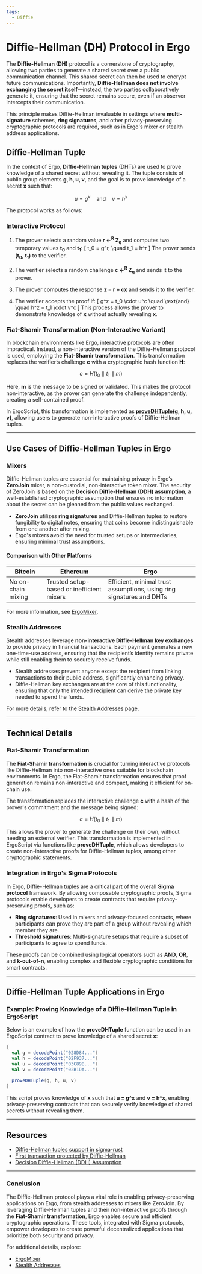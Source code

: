 ```yaml
---
tags:
  - Diffie
---
```


# Diffie-Hellman (DH) Protocol in Ergo

The **Diffie-Hellman (DH)** protocol is a cornerstone of cryptography, allowing two parties to generate a shared secret over a public communication channel. This shared secret can then be used to encrypt future communications. Importantly, **Diffie-Hellman does not involve exchanging the secret itself**—instead, the two parties collaboratively generate it, ensuring that the secret remains secure, even if an observer intercepts their communication.

This principle makes Diffie-Hellman invaluable in settings where **multi-signature** schemes, **ring signatures**, and other privacy-preserving cryptographic protocols are required, such as in Ergo's mixer or stealth address applications.

## Diffie-Hellman Tuple

In the context of Ergo, **Diffie-Hellman tuples** (DHTs) are used to prove knowledge of a shared secret without revealing it. The tuple consists of public group elements **g, h, u, v**, and the goal is to prove knowledge of a secret **x** such that:

$$ u = g^x \quad \text{and} \quad v = h^x $$

The protocol works as follows:

### Interactive Protocol

1. The prover selects a random value **r ←<sup>R</sup> Z<sub>q</sub>** and computes two temporary values **t<sub>0</sub>** and **t<sub>1</sub>**:
   \[
   t_0 = g^r, \quad t_1 = h^r
   \]
   The prover sends **(t<sub>0</sub>, t<sub>1</sub>)** to the verifier.

2. The verifier selects a random challenge **c ←<sup>R</sup> Z<sub>q</sub>** and sends it to the prover.

3. The prover computes the response **z = r + cx** and sends it to the verifier.

4. The verifier accepts the proof if:
   \[
   g^z = t_0 \cdot u^c \quad \text{and} \quad h^z = t_1 \cdot v^c
   \]
This process allows the prover to demonstrate knowledge of **x** without actually revealing **x**.

### Fiat-Shamir Transformation (Non-Interactive Variant)

In blockchain environments like Ergo, interactive protocols are often impractical. Instead, a non-interactive version of the Diffie-Hellman protocol is used, employing the **Fiat-Shamir transformation**. This transformation replaces the verifier’s challenge **c** with a cryptographic hash function **H**:

$$ c = H(t_0 \parallel t_1 \parallel m) $$

Here, **m** is the message to be signed or validated. This makes the protocol non-interactive, as the prover can generate the challenge independently, creating a self-contained proof.

In ErgoScript, this transformation is implemented as **[proveDHTuple](global-functions.md#provedhtuple)(g, h, u, v)**, allowing users to generate non-interactive proofs of Diffie-Hellman tuples.

---

## Use Cases of Diffie-Hellman Tuples in Ergo

### Mixers

Diffie-Hellman tuples are essential for maintaining privacy in Ergo’s **ZeroJoin** mixer, a non-custodial, non-interactive token mixer. The security of ZeroJoin is based on the **Decision Diffie-Hellman (DDH) assumption**, a well-established cryptographic assumption that ensures no information about the secret can be gleaned from the public values exchanged.

- **ZeroJoin** utilizes **ring signatures** and Diffie-Hellman tuples to restore fungibility to digital notes, ensuring that coins become indistinguishable from one another after mixing.
- Ergo's mixers avoid the need for trusted setups or intermediaries, ensuring minimal trust assumptions.

#### Comparison with Other Platforms

| Bitcoin           | Ethereum                           | Ergo                                 |
|-------------------|------------------------------------|--------------------------------------|
| No on-chain mixing | Trusted setup-based or inefficient mixers | Efficient, minimal trust assumptions, using ring signatures and DHTs |

For more information, see [ErgoMixer](ergomixer.md).

### Stealth Addresses

Stealth addresses leverage **non-interactive Diffie-Hellman key exchanges** to provide privacy in financial transactions. Each payment generates a new one-time-use address, ensuring that the recipient’s identity remains private while still enabling them to securely receive funds.

- Stealth addresses prevent anyone except the recipient from linking transactions to their public address, significantly enhancing privacy.
- Diffie-Hellman key exchanges are at the core of this functionality, ensuring that only the intended recipient can derive the private key needed to spend the funds.

For more details, refer to the [Stealth Addresses](stealth-address.md) page.

---

## Technical Details

### Fiat-Shamir Transformation

The **Fiat-Shamir transformation** is crucial for turning interactive protocols like Diffie-Hellman into non-interactive ones suitable for blockchain environments. In Ergo, the Fiat-Shamir transformation ensures that proof generation remains non-interactive and compact, making it efficient for on-chain use.

The transformation replaces the interactive challenge **c** with a hash of the prover's commitment and the message being signed:

$$ c = H(t_0 \parallel t_1 \parallel m) $$

This allows the prover to generate the challenge on their own, without needing an external verifier. This transformation is implemented in ErgoScript via functions like **proveDHTuple**, which allows developers to create non-interactive proofs for Diffie-Hellman tuples, among other cryptographic statements.

### Integration in Ergo's Sigma Protocols

In Ergo, Diffie-Hellman tuples are a critical part of the overall **Sigma protocol** framework. By allowing composable cryptographic proofs, Sigma protocols enable developers to create contracts that require privacy-preserving proofs, such as:

- **Ring signatures**: Used in mixers and privacy-focused contracts, where participants can prove they are part of a group without revealing which member they are.
- **Threshold signatures**: Multi-signature setups that require a subset of participants to agree to spend funds.

These proofs can be combined using logical operators such as **AND**, **OR**, and **k-out-of-n**, enabling complex and flexible cryptographic conditions for smart contracts.

---

## Diffie-Hellman Tuple Applications in Ergo

### Example: Proving Knowledge of a Diffie-Hellman Tuple in ErgoScript

Below is an example of how the **proveDHTuple** function can be used in an ErgoScript contract to prove knowledge of a shared secret **x**:

```scala
{
  val g = decodePoint("028D84...")
  val h = decodePoint("02F937...")
  val u = decodePoint("03C89B...")
  val v = decodePoint("02B1DA...")

  proveDHTuple(g, h, u, v)
}
```

This script proves knowledge of **x** such that **u = g^x** and **v = h^x**, enabling privacy-preserving contracts that can securely verify knowledge of shared secrets without revealing them.

---

## Resources

- [Diffie-Hellman tuples support in sigma-rust](https://github.com/ergoplatform/sigma-rust/pull/315)
- [First transaction protected by Diffie-Hellman](https://explorer.ergoplatform.com/en/transactions/24f6996bea6b914d3dab7d645cd5e5b9a57e3ac88b2774d34a2be26bdf708d28)
- [Decision Diffie-Hellman (DDH) Assumption](https://en.wikipedia.org/wiki/Decisional_Diffie%E2%80%93Hellman_assumption)

---

### Conclusion

The Diffie-Hellman protocol plays a vital role in enabling privacy-preserving applications on Ergo, from stealth addresses to mixers like ZeroJoin. By leveraging Diffie-Hellman tuples and their non-interactive proofs through the **Fiat-Shamir transformation**, Ergo enables secure and efficient cryptographic operations. These tools, integrated with Sigma protocols, empower developers to create powerful decentralized applications that prioritize both security and privacy.

For additional details, explore:

- [ErgoMixer](ergomixer.md)
- [Stealth Addresses](stealth-address.md)
